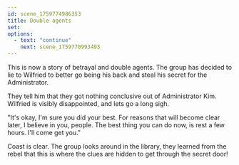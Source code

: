 ```yaml
---
id: scene_1759774986353
title: Double agents
set:
options:
  - text: "continue"
    next: scene_1759770993493
---
```


This is now a story of betrayal and double agents. The group has decided to lie to Wilfried to better go being his back and steal his secret for the Administrator. 

They tell him that they got nothing conclusive out of Administrator Kim. Wilfried is visibly disappointed, and lets go a long sigh. 

"It's okay, I'm sure you did your best. For reasons that will become clear later, I believe in you, people. The best thing you can do now, is rest a few hours. I'll come get you."

Coast is clear. The group looks around in the library, they learned from the rebel that this is where the clues are hidden to get through the secret door!